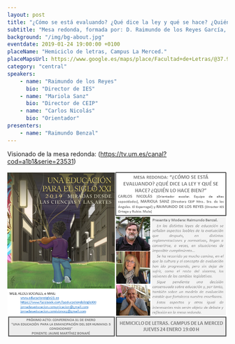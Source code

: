 ```yaml
---
layout: post
title: "¿Cómo se está evaluando? ¿Qué dice la ley y qué se hace? ¿Quién lo hace bien?"
subtitle: "Mesa redonda, formada por: D. Raimundo de los Reyes García, Dña. Mariola Sanz y D. Carlos Nicolas"
background: "/img/bg-about.jpg"
eventdate: 2019-01-24 19:00:00 +0100
placeName: "Hemiciclo de letras, Campus La Merced."
placeMapsUrl: https://www.google.es/maps/place/Facultad+de+Letras/@37.988031,-1.1285388,17z/data=!3m1!4b1!4m5!3m4!1s0xd63821a11eb1df1:0x6eef2c7756be7e95!8m2!3d37.9880268!4d-1.1263501
category: "central"
speakers:
    - name: "Raimundo de los Reyes"
      bio: "Director de IES"
    - name: "Mariola Sanz"
      bio: "Director de CEIP"
    - name: "Carlos Nicolás"
      bio: "Orientador"
presenters:
    - name: "Raimundo Benzal"
---
```

Visionado de la mesa redonda:  (https://tv.um.es/canal?cod=a1b1&serie=23531)

![cartel](/img/posts/mesaredonda.png)
